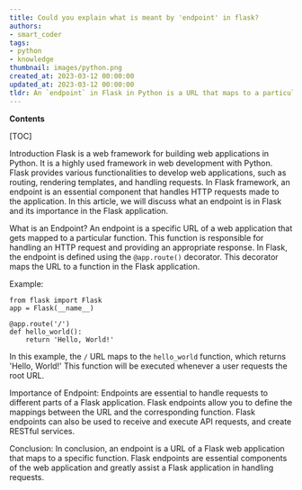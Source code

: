 ```yaml
---
title: Could you explain what is meant by 'endpoint' in flask?
authors:
- smart_coder
tags:
- python
- knowledge
thumbnail: images/python.png
created_at: 2023-03-12 00:00:00
updated_at: 2023-03-12 00:00:00
tldr: An `endpoint` in Flask in Python is a URL that maps to a particular function or view in an application.
---
```


**Contents**

[TOC]

Introduction
Flask is a web framework for building web applications in Python. It is a highly used framework in web development with Python. Flask provides various functionalities to develop web applications, such as routing, rendering templates, and handling requests. In Flask framework, an endpoint is an essential component that handles HTTP requests made to the application. In this article, we will discuss what an endpoint is in Flask and its importance in the Flask application.

What is an Endpoint?
An endpoint is a specific URL of a web application that gets mapped to a particular function. This function is responsible for handling an HTTP request and providing an appropriate response. In Flask, the endpoint is defined using the `@app.route()` decorator. This decorator maps the URL to a function in the Flask application.

Example:
```
from flask import Flask
app = Flask(__name__)

@app.route('/')
def hello_world():
    return 'Hello, World!'
```
In this example, the `/` URL maps to the `hello_world` function, which returns 'Hello, World!' This function will be executed whenever a user requests the root URL.

Importance of Endpoint:
Endpoints are essential to handle requests to different parts of a Flask application. Flask endpoints allow you to define the mappings between the URL and the corresponding function. Flask endpoints can also be used to receive and execute API requests, and create RESTful services.

Conclusion:
In conclusion, an endpoint is a URL of a Flask web application that maps to a specific function. Flask endpoints are essential components of the web application and greatly assist a Flask application in handling requests.
